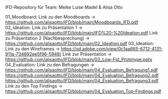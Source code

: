 IFD-Repository für Team: Meike Luise Madel & Alisa Otto

01_Moodboard: Link zu den Moodboards -> https://github.com/alisaotto/IFD/blob/main/Moodboards_IFD.pdf
02_Ideation: Link zu Präsentation 1 -> https://github.com/alisaotto/IFD/blob/main/IFD%20-%20Ideation.pdf
             Link zu Präsentation 2 (Nachbesprechung) -> https://github.com/alisaotto/IFD/blob/main/02_Ideation.pdf
03_Ideation: Link zu den Wireframes -> https://xd.adobe.com/view/0c1aa665-6712-4131-911a-734692ee5f96-5949/
             Link zur Präsentation -> https://github.com/alisaotto/IFD/blob/main/03_Low-Fid_Prototype.pptx
04_Evaluation: Link zu den Befragungen -> https://github.com/alisaotto/IFD/blob/main/04_Evaluation_Befragung1.pdf
                                          https://github.com/alisaotto/IFD/blob/main/04_Evaluation_Befragung2.pdf
                                          https://github.com/alisaotto/IFD/blob/main/04_Evaluation_Befragung3.pdf
               Link zu den Top Findings -> https://github.com/alisaotto/IFD/blob/main/04_Evaluation_Top-Findings.pdf
